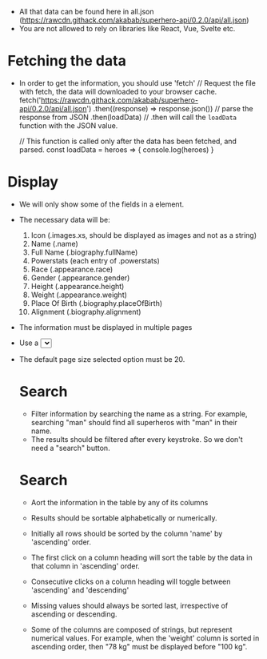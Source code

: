 - All that data can be found here in all.json (https://rawcdn.githack.com/akabab/superhero-api/0.2.0/api/all.json)
- You are not allowed to rely on libraries like React, Vue, Svelte etc.


# Fetching the data
- In order to get the information, you should use 'fetch'
    // Request the file with fetch, the data will downloaded to your browser cache.
    fetch('https://rawcdn.githack.com/akabab/superhero-api/0.2.0/api/all.json')
    .then((response) => response.json()) // parse the response from JSON
    .then(loadData) // .then will call the `loadData` function with the JSON value.
    
    // This function is called only after the data has been fetched, and parsed.
    const loadData = heroes => {
    console.log(heroes)
    }


# Display
- We will only show some of the fields in a <table> element. 
- The necessary data will be:
    1. Icon (.images.xs, should be displayed as images and not as a string)
    2. Name (.name)
    3. Full Name (.biography.fullName)
    4. Powerstats (each entry of .powerstats)
    5. Race (.appearance.race)
    6. Gender (.appearance.gender)
    7. Height (.appearance.height)
    8. Weight (.appearance.weight)
    9. Place Of Birth (.biography.placeOfBirth)
    10. Alignment (.biography.alignment)

- The information must be displayed in multiple pages
- Use a <select> input to chose the page size from 10, 20,50, 100 or all results.
- The default page size selected option must be 20.


# Search
- Filter information by searching the name as a string.
    For example, searching "man" should find all superheros with "man" in their name.
- The results should be filtered after every keystroke. So we don't need a "search" button.

# Search
- Aort the information in the table by any of its columns
- Results should be sortable alphabetically or numerically.

- Initially all rows should be sorted by the column 'name' by 'ascending' order.
- The first click on a column heading will sort the table by the data in that column in 'ascending' order.
- Consecutive clicks on a column heading will toggle between 'ascending' and 'descending'
- Missing values should always be sorted last, irrespective of ascending or descending.
- Some of the columns are composed of strings, but represent numerical values. 
    For example, when the 'weight' column is sorted in ascending order, then "78 kg" must be displayed before "100 kg".